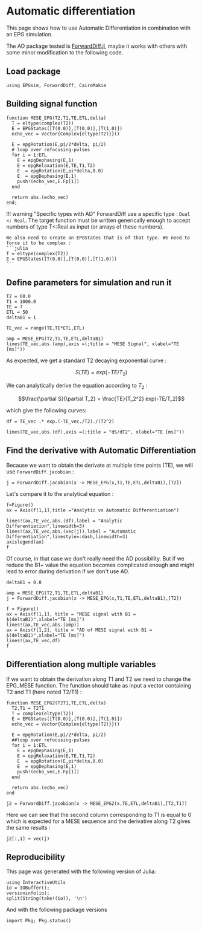 # Automatic differentiation

This page shows how to use Automatic Differentiation in combination with an EPG
simulation. 

The AD package tested is
[ForwardDiff.jl](https://github.com/JuliaDiff/ForwardDiff.jl), maybe it works with others
with some minor modification to the following code.

## Load package
```@example AD
using EPGsim, ForwardDiff, CairoMakie
```

## Building signal function

```@example AD
function MESE_EPG(T2,T1,TE,ETL,delta)
  T = eltype(complex(T2))
  E = EPGStates([T(0.0)],[T(0.0)],[T(1.0)])
  echo_vec = Vector{Complex{eltype(T2)}}()

  E = epgRotation(E,pi/2*delta, pi/2)
  # loop over refocusing-pulses
  for i = 1:ETL
    E = epgDephasing(E,1)
    E = epgRelaxation(E,TE,T1,T2)
    E  = epgRotation(E,pi*delta,0.0)
    E  = epgDephasing(E,1)
    push!(echo_vec,E.Fp[1])
  end

  return abs.(echo_vec)
end;
```

!!! warning "Specific types with AD"
    ForwardDiff use a specific type : `Dual <: Real`. The target function must be written
    generically enough to accept numbers of type T<:Real as input (or arrays of these
    numbers).

    We also need to create an EPGStates that is of that type. We need to force it to be complex :
    ```julia
    T = eltype(complex(T2))
    E = EPGStates([T(0.0)],[T(0.0)],[T(1.0)])
    ```

## Define parameters for simulation and run it
```@example AD
T2 = 60.0
T1 = 1000.0
TE = 7
ETL = 50
deltaB1 = 1

TE_vec = range(TE,TE*ETL,ETL)

amp = MESE_EPG(T2,T1,TE,ETL,deltaB1)
lines(TE_vec,abs.(amp),axis =(;title = "MESE Signal", xlabel="TE [ms]"))
```

As expected, we get a standard T2 decaying exponential curve :

$$S(TE) = exp(-TE/T_2)$$

We can analytically derive the equation according to $T_2$ :

$$\frac{\partial S}{\partial T_2} = \frac{TE}{T_2^2} exp(-TE/T_2)$$

which give the following curves:

```@example AD
df = TE_vec .* exp.(-TE_vec./T2)./(T2^2) 

lines(TE_vec,abs.(df),axis =(;title = "dS/dT2", xlabel="TE [ms]"))
```

## Find the derivative with Automatic Differentiation

Because we want to obtain the derivate at multiple time points (TE), we will use `ForwardDiff.jacobian` :

```@example AD
j = ForwardDiff.jacobian(x -> MESE_EPG(x,T1,TE,ETL,deltaB1),[T2])
```

Let's compare it to the analytical equation :

```@example AD
f=Figure()
ax = Axis(f[1,1],title ="Analytic vs Automatic Differentiation")

lines!(ax,TE_vec,abs.(df),label = "Analytic Differentiation",linewidth=3)
lines!(ax,TE_vec,abs.(vec(j)),label = "Automatic Differentiation",linestyle=:dash,linewidth=3)
axislegend(ax)
f
```

Of course, in that case we don't really need the AD possibility. But if we reduce the B1+ value the equation becomes complicated enough and might lead to error during derivation if we don't use AD.

```@example AD
deltaB1 = 0.8

amp = MESE_EPG(T2,T1,TE,ETL,deltaB1)
j = ForwardDiff.jacobian(x -> MESE_EPG(x,T1,TE,ETL,deltaB1),[T2])

f = Figure()
ax = Axis(f[1,1], title = "MESE signal with B1 = $(deltaB1)",xlabel="TE [ms]")
lines!(ax,TE_vec,abs.(amp))
ax = Axis(f[1,2], title = "AD of MESE signal with B1 = $(deltaB1)",xlabel="TE [ms]")
lines!(ax,TE_vec,df)
f
```

## Differentiation along multiple variables
If we want to obtain the derivation along T1 and T2 we need to change the EPG_MESE function. The function should take as input a vector containing T2 and T1 (here noted T2/T1) :
```@example AD
function MESE_EPG2(T2T1,TE,ETL,delta)
  T2,T1 = T2T1
  T = complex(eltype(T2))
  E = EPGStates([T(0.0)],[T(0.0)],[T(1.0)])
  echo_vec = Vector{Complex{eltype(T2)}}()

  E = epgRotation(E,pi/2*delta, pi/2)
  ##loop over refocusing-pulses
  for i = 1:ETL
    E = epgDephasing(E,1)
    E = epgRelaxation(E,TE,T1,T2)
    E  = epgRotation(E,pi*delta,0.0)
    E  = epgDephasing(E,1)
    push!(echo_vec,E.Fp[1])
  end

  return abs.(echo_vec)
end

j2 = ForwardDiff.jacobian(x -> MESE_EPG2(x,TE,ETL,deltaB1),[T2,T1])
```
Here we can see that the second column corresponding to T1 is equal to 0 which is expected for a MESE sequence and the derivative along T2 gives the same results :

```@example AD
j2[:,1] ≈ vec(j)
```

## Reproducibility

This page was generated with the following version of Julia:
```@example AD
using InteractiveUtils
io = IOBuffer();
versioninfo(io);
split(String(take!(io)), '\n')
```

And with the following package versions

```@example AD
import Pkg; Pkg.status()
```
